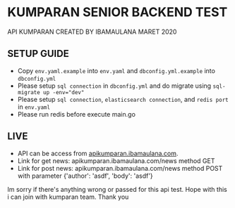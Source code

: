 # KUMPARAN SENIOR BACKEND TEST
API KUMPARAN CREATED BY IBAMAULANA MARET 2020

## SETUP GUIDE
* Copy `env.yaml.example` into `env.yaml` and `dbconfig.yml.example` into `dbconfig.yml`
* Please setup `sql connection` in `dbconfig.yml` and do migrate using ```sql-migrate up -env="dev"```
* Please setup `sql connection`, `elasticsearch connection`, and `redis port` in `env.yaml`
* Please run redis before execute main.go

## LIVE 
* API can be access from [apikumparan.ibamaulana.com](https://apikumparan.ibamaulana.com/).
* Link for get news: apikumparan.ibamaulana.com/news method GET
* Link for post news: apikumparan.ibamaulana.com/news method POST with parameter {'author': 'asdf', 'body': 'asdf'}

Im sorry if there's anything wrong or passed for this api test. Hope with this i can join with kumparan team.
Thank you
